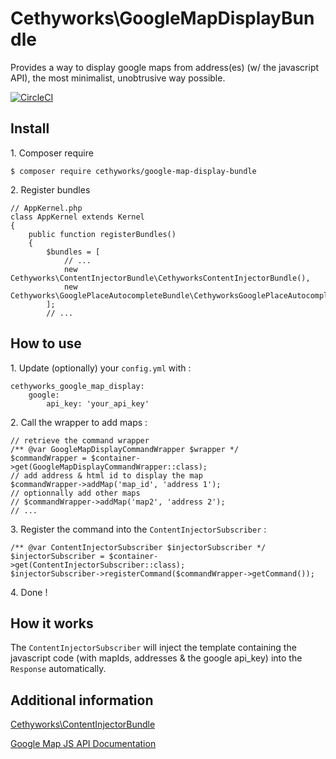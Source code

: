 Cethyworks\GoogleMapDisplayBundle
===
Provides a way to display google maps from address(es) (w/ the javascript API), the most minimalist, unobtrusive way possible.

[![CircleCI](https://circleci.com/gh/Cethy/GoogleMapDisplayBundle/tree/master.svg?style=shield)](https://circleci.com/gh/Cethy/GoogleMapDisplayBundle/tree/master)


## Install

1\. Composer require

    $ composer require cethyworks/google-map-display-bundle 

2\. Register bundles

    // AppKernel.php
    class AppKernel extends Kernel
    {
        public function registerBundles()
        {
            $bundles = [
                // ...
                new Cethyworks\ContentInjectorBundle\CethyworksContentInjectorBundle(),
                new Cethyworks\GooglePlaceAutocompleteBundle\CethyworksGooglePlaceAutocompleteBundle(),
            ];
            // ...


## How to use
1\. Update (optionally) your `config.yml` with :

    cethyworks_google_map_display:
        google:
            api_key: 'your_api_key'

2\. Call the wrapper to add maps :

    // retrieve the command wrapper
    /** @var GoogleMapDisplayCommandWrapper $wrapper */
    $commandWrapper = $container->get(GoogleMapDisplayCommandWrapper::class);
    // add address & html id to display the map
    $commandWrapper->addMap('map_id', 'address 1');
    // optionnally add other maps 
    // $commandWrapper->addMap('map2', 'address 2');
    // ...

3\. Register the command into the `ContentInjectorSubscriber` : 

    /** @var ContentInjectorSubscriber $injectorSubscriber */
    $injectorSubscriber = $container->get(ContentInjectorSubscriber::class);
    $injectorSubscriber->registerCommand($commandWrapper->getCommand());

4\. Done !


## How it works
The `ContentInjectorSubscriber` will inject the template containing the javascript code (with mapIds, addresses & the google api_key) into the `Response` automatically.


## Additional information
[Cethyworks\ContentInjectorBundle](https://github.com/Cethy/ContentInjectorBundle)

[Google Map JS API Documentation](https://developers.google.com/maps/documentation/javascript/examples/map-simple)
